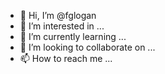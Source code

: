 - 👋 Hi, I’m @fglogan
- 👀 I’m interested in ...
- 🌱 I’m currently learning ...
- 💞️ I’m looking to collaborate on ...
- 📫 How to reach me ...

<!---
fglogan/fglogan is a ✨ special ✨ repository because its `README.md` (this file) appears on your GitHub profile.
You can click the Preview link to take a look at your changes.
--->
